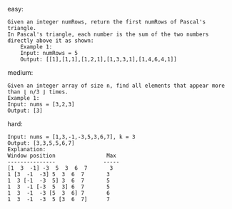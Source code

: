 easy:

    Given an integer numRows, return the first numRows of Pascal's triangle.
    In Pascal's triangle, each number is the sum of the two numbers directly above it as shown:
        Example 1:
        Input: numRows = 5
        Output: [[1],[1,1],[1,2,1],[1,3,3,1],[1,4,6,4,1]]

medium:

    Given an integer array of size n, find all elements that appear more than ⌊ n/3 ⌋ times.
    Example 1:
    Input: nums = [3,2,3]
    Output: [3]

hard:

    Input: nums = [1,3,-1,-3,5,3,6,7], k = 3
    Output: [3,3,5,5,6,7]
    Explanation: 
    Window position                Max
    ---------------               -----
    [1  3  -1] -3  5  3  6  7       3
    1 [3  -1  -3] 5  3  6  7       3
    1  3 [-1  -3  5] 3  6  7       5
    1  3  -1 [-3  5  3] 6  7       5
    1  3  -1  -3 [5  3  6] 7       6
    1  3  -1  -3  5 [3  6  7]      7